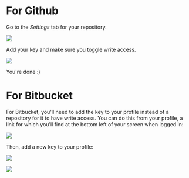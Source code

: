 # For Github

Go to the _Settings_ tab for your repository. 

![](../resources/github-key-settings.png?raw=true)

Add your key and make sure you toggle write access.

![](../resources/add-key-to-github.png?raw=true)

You're done :)

# For Bitbucket

For Bitbucket, you'll need to add the key to your profile instead of a repository for it to have write access. You can do this from your profile, a link for which you'll find at the bottom left of your screen when logged in:

![](../resources/bitbucket-profile.png?raw=true)

Then, add a new key to your profile:

![](../resources/bitbucket-add-key.png?raw=true)

![](../resources/bitbucket-key.png?raw=true)



